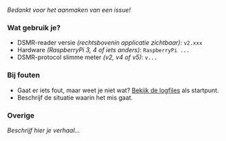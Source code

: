 *Bedankt voor het aanmaken van een issue!*
### Wat gebruik je?
* DSMR-reader versie *(rechtsbovenin applicatie zichtbaar)*: `v2.xxx`
* Hardware *(RaspberryPi 3, 4 of iets anders)*: `RaspberryPi ...`
* DSMR-protocol slimme meter *(v2, v4 of v5)*: `v...`

### Bij fouten
* Gaat er iets fout, maar weet je niet wat? [Bekijk de logfiles](https://dsmr-reader.readthedocs.io/nl/latest/troubleshooting.html) als startpunt.
* Beschrijf de situatie waarin het mis gaat.

### Overige
*Beschrijf hier je verhaal...*